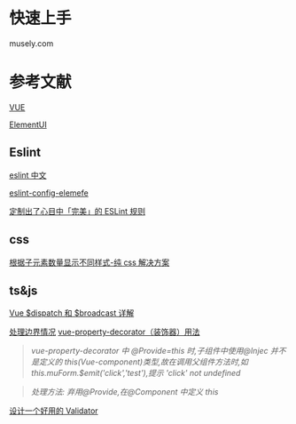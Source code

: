 # 快速上手

musely.com

# 参考文献

[VUE][01]

[ElementUI][02]

## Eslint

[eslint 中文][11]

[eslint-config-elemefe][12]

[定制出了心目中「完美」的 ESLint 规则][13]

## css

[根据子元素数量显示不同样式-纯 css 解决方案][21]

## ts&js

[Vue $dispatch 和 $broadcast 详解 ][31]

[处理边界情况][32] [vue-property-decorator（装饰器）用法][33]

> <i>vue-property-decorator 中 @Provide=this 时,子组件中使用@Injec 并不是定义的 this(Vue-component)类型,故在调用父组件方法时,如 this.muForm.\$emit('click','test'),提示 'click' not undefined </i>

> <i>处理方法: 弃用@Provide,在@Component 中定义 this </i>

[设计一个好用的 Validator][34]

[01]: https://cn.vuejs.org/v2
[02]: https://element.eleme.cn/
[11]: https://cn.eslint.org/docs
[12]: https://github.com/ElemeFE/eslint-config-elemefe
[13]: https://blog.xcatliu.com/2017/08/25/eslint-config-alloy/
[21]: https://juejin.im/post/5c4372186fb9a049c232bbdd
[31]: https://juejin.im/post/5c7fd345f265da2da771f4cd
[32]: https://cn.vuejs.org/v2/guide/components-edge-cases.html
[33]: https://juejin.im/post/5d774c9be51d4561c94b1050
[34]: https://zhuanlan.zhihu.com/p/38365707
